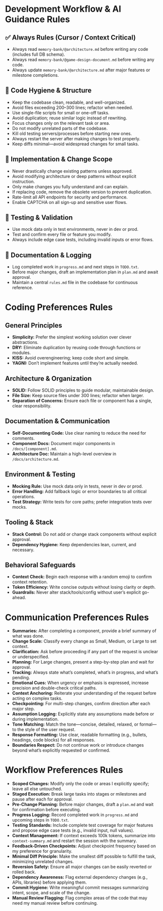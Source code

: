 # Development Workflow & AI Guidance Rules
## ✅ Always Rules (Cursor / Context Critical)
- Always read `memory-bank/@architecture.md` before writing any code (includes full DB schema).
- Always read `memory-bank/@game-design-document.md` before writing any code.
- Always update `memory-bank/@architecture.md` after major features or milestone completions.

## 🧹 Code Hygiene & Structure
- Keep the codebase clean, readable, and well-organized.
- Avoid files exceeding 200–300 lines; refactor when needed.
- Use single-file scripts for small or one-off tasks.
- Avoid duplication; reuse similar logic instead of rewriting.
- Focus changes only on the relevant task or area.
- Do not modify unrelated parts of the codebase.
- Kill old testing servers/processes before starting new ones.
- Always restart the server after making changes to test properly.
- Keep diffs minimal—avoid widespread changes for small tasks.

## 🧠 Implementation & Change Scope
- Never drastically change existing patterns unless approved.
- Avoid modifying architecture or deep patterns without explicit instruction.
- Only make changes you fully understand and can explain.
- If replacing code, remove the obsolete version to prevent duplication.
- Rate-limit all API endpoints for security and performance.
- Enable CAPTCHA on all sign-up and sensitive user flows.

## 🧪 Testing & Validation
- Use mock data only in test environments, never in dev or prod.
- Test and confirm every file or feature you modify.
- Always include edge case tests, including invalid inputs or error flows.

## 📝 Documentation & Logging
- Log completed work in `progress.md` and next steps in `TODO.txt`.
- Before major changes, draft an implementation plan in `plan.md` and await approval.
- Maintain a central `rules.md` file in the codebase for continuous reference.


# Coding Preferences Rules
## General Principles
- **Simplicity:** Prefer the simplest working solution over clever abstractions.
- **DRY:** Eliminate duplication by reusing code through functions or modules.
- **KISS:** Avoid overengineering; keep code short and simple.
- **YAGNI:** Don’t implement features until they’re actually needed.

## Architecture & Organization
- **SOLID:** Follow SOLID principles to guide modular, maintainable design.
- **File Size:** Keep source files under 300 lines; refactor when larger.
- **Separation of Concerns:** Ensure each file or component has a single, clear responsibility.

## Documentation & Communication
- **Self-Documenting Code:** Use clear naming to reduce the need for comments.
- **Component Docs:** Document major components in `/docs/[component].md`.
- **Architecture Doc:** Maintain a high-level overview in `/docs/architecture.md`.

## Environment & Testing
- **Mocking Rule:** Use mock data only in tests, never in dev or prod.
- **Error Handling:** Add fallback logic or error boundaries to all critical operations.
- **Test Strategy:** Write tests for core paths; prefer integration tests over mocks.

## Tooling & Stack
- **Stack Control:** Do not add or change stack components without explicit approval.
- **Dependency Hygiene:** Keep dependencies lean, current, and necessary.

## Behavioral Safeguards
- **Context Check:** Begin each response with a random emoji to confirm context retention.
- **Token Efficiency:** Write concise outputs without losing clarity or depth.
- **Guardrails:** Never alter stack/tools/config without user’s explicit go-ahead.


# Communication Preferences Rules

- **Summaries:** After completing a component, provide a brief summary of what was done.
- **Change Scale:** Classify every change as Small, Medium, or Large to set context.
- **Clarification:** Ask before proceeding if any part of the request is unclear or underspecified.
- **Planning:** For Large changes, present a step-by-step plan and wait for approval.
- **Tracking:** Always state what’s completed, what’s in progress, and what’s pending.
- **Emotional Cues:** When urgency or emphasis is expressed, increase precision and double-check critical paths.
- **Context Anchoring:** Reiterate your understanding of the request before acting on complex tasks.
- **Checkpointing:** For multi-step changes, confirm direction after each major step.
- **Assumption Logging:** Explicitly state any assumptions made before or during implementation.
- **Tone Matching:** Match the tone—concise, detailed, relaxed, or formal—to the style of the user request.
- **Response Formatting:** Use clear, readable formatting (e.g., bullets, headings, code blocks) for all responses.
- **Boundaries Respect:** Do not continue work or introduce changes beyond what’s explicitly requested or confirmed.

# Workflow Preferences Rules

- **Scoped Changes:** Modify only the code or areas I explicitly specify; leave all else untouched.
- **Staged Execution:** Break large tasks into stages or milestones and pause after each for approval.
- **Pre-Change Planning:** Before major changes, draft a `plan.md` and wait for confirmation before executing.
- **Progress Logging:** Record completed work in `progress.md` and upcoming steps in `TODO.txt`.
- **Testing Standards:** Include complete test coverage for major features and propose edge case tests (e.g., invalid input, null values).
- **Context Management:** If context exceeds 100k tokens, summarize into `context-summary.md` and restart the session with the summary.
- **Feedback-Driven Checkpoints:** Adjust checkpoint frequency based on my preference for granularity.
- **Minimal Diff Principle:** Make the smallest diff possible to fulfill the task, minimizing unrelated changes.
- **Reversion Safety:** Ensure all major changes can be easily reverted or rolled back.
- **Dependency Awareness:** Flag external dependency changes (e.g., APIs, libraries) before applying them.
- **Commit Hygiene:** Write meaningful commit messages summarizing intent, scope, and scale of the change.
- **Manual Review Flagging:** Flag complex areas of the code that may need my manual review before continuing.


